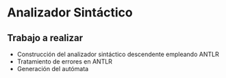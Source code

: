 # Analizador Sintáctico

## Trabajo a realizar

* Construcción del analizador sintáctico descendente empleando ANTLR
* Tratamiento de errores en ANTLR
* Generación del autómata
